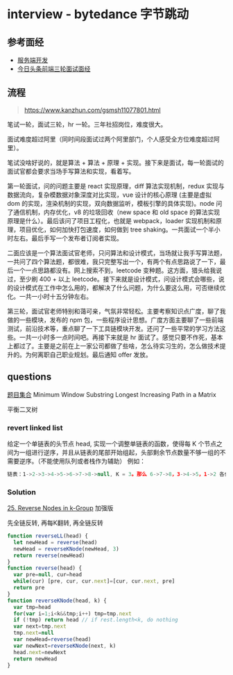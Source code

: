 # interview - bytedance 字节跳动

## 参考面经
- [服务端开发](https://www.nowcoder.com/discuss/147325?type=2)
- [今日头条前端三轮面试面经](https://www.nowcoder.com/discuss/105513)

## 流程
> https://www.kanzhun.com/gsmsh11077801.html

笔试一轮，面试三轮，hr 一轮。三年社招岗位，难度很大。

面试难度超过阿里（同时间段面试过两个阿里部门，个人感受全方位难度超过阿里）。

笔试没啥好说的，就是算法 + 算法 + 原理 + 实现。接下来是面试，每一轮面试的面试官都会要求当场手写算法和实现，看着写。

第一轮面试，问的问题主要是 react 实现原理，diff 算法实现机制，redux 实现与数据流向，复杂模数据对象深度对比实现，vue 设计的核心原理 (主要是虚拟 dom 的实现，渲染机制的实现，双向数据监听，模板引擎的具体实现)。node 问了通信机制，内存优化，v8 的垃圾回收（new space 和 old space 的算法实现原理是什么）。最后该问了项目工程化，也就是 webpack，loader 实现机制和原理，项目优化，如何加快打包速度，如何做到 tree shaking。一共面试一个半小时左右。最后手写一个发布者订阅者实现。

二面应该是一个算法面试官老师，只问算法和设计模式，当场就让我手写算法题，一共问了四个算法题，都很难，我只完整写出一个，有两个有点思路说了一下，最后一个一点思路都没有。网上搜索不到，leetcode 变种题。这方面，猎头给我说过，至少刷 400 + 以上 leetcode。接下来就是设计模式，问设计模式会哪些，说的设计模式在工作中怎么用的，都解决了什么问题，为什么要这么用，可否继续优化。一共一小时十五分钟左右。

第三轮，面试官老师特别和蔼可亲，气氛非常轻松。主要考察知识点广度，聊了我做的一些模块，发布的 npm 包，一些程序设计思想。广度方面主要聊了一些前端测试，前沿技术等，重点聊了一下工具链模块开发。还问了一些平常的学习方法这些。一共一小时多一点时间吧。再接下来就是 hr 面试了。感觉只要不作死，基本上都过了。主要是之前在上一家公司都做了些啥，怎么待实习生的，怎么做技术提升的。为何离职自己职业规划。最后通知 offer 发放。

## questions
[题目集合](https://blog.csdn.net/Uupton/article/details/84640146)
Minimum Window Substring
Longest Increasing Path in a Matrix

平衡二叉树

### revert linked list
给定一个单链表的头节点 head, 实现一个调整单链表的函数，使得每 K 个节点之间为一组进行逆序，并且从链表的尾部开始组起，头部剩余节点数量不够一组的不需要逆序。（不能使用队列或者栈作为辅助）
例如：
```js
链表：1->2->3->4->5->6->7->8->null, K = 3。那么 6->7->8，3->4->5，1->2 各位一组。调整后：1->2->5->4->3->8->7->6->null。其中 1，2 不调整，因为不够一组。
```

### Solution
[25. Reverse Nodes in k-Group](https://leetcode.com/problems/reverse-nodes-in-k-group/) 加强版

先全链反转, 再每K翻转, 再全链反转
```js
function reverseLL(head) {
  let newHead = reverse(head)
  newHead = reverseKNode(newHead, 3)
  return reverse(newHead)
}
function reverse(head) {
  var pre=null, cur=head
  while(cur) [pre, cur, cur.next]=[cur, cur.next, pre]
  return pre
}
function reverseKNode(head, k) {
  var tmp=head
  for(var i=1;i<k&&tmp;i++) tmp=tmp.next
  if (!tmp) return head // if rest.length<k, do nothing
  var next=tmp.next
  tmp.next=null
  var newHead=reverse(head)
  var newNext=reverseKNode(next, k)
  head.next=newNext
  return newHead
}
```
